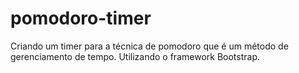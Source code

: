 # pomodoro-timer
Criando um timer para a técnica de pomodoro que é um método de gerenciamento de tempo.
Utilizando o framework Bootstrap.
